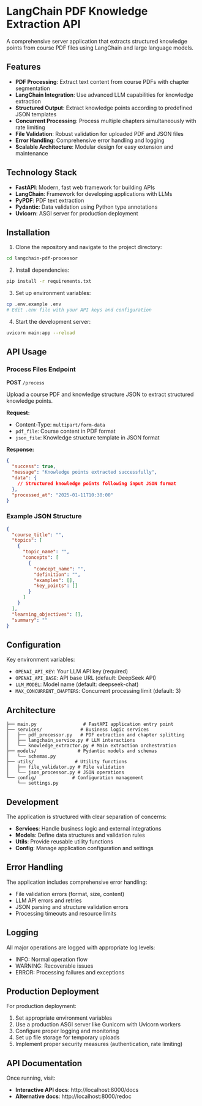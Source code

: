 # LangChain PDF Knowledge Extraction API

A comprehensive server application that extracts structured knowledge points from course PDF files using LangChain and large language models.

## Features

- **PDF Processing**: Extract text content from course PDFs with chapter segmentation
- **LangChain Integration**: Use advanced LLM capabilities for knowledge extraction  
- **Structured Output**: Extract knowledge points according to predefined JSON templates
- **Concurrent Processing**: Process multiple chapters simultaneously with rate limiting
- **File Validation**: Robust validation for uploaded PDF and JSON files
- **Error Handling**: Comprehensive error handling and logging
- **Scalable Architecture**: Modular design for easy extension and maintenance

## Technology Stack

- **FastAPI**: Modern, fast web framework for building APIs
- **LangChain**: Framework for developing applications with LLMs
- **PyPDF**: PDF text extraction
- **Pydantic**: Data validation using Python type annotations
- **Uvicorn**: ASGI server for production deployment

## Installation

1. Clone the repository and navigate to the project directory:
```bash
cd langchain-pdf-processor
```

2. Install dependencies:
```bash
pip install -r requirements.txt
```

3. Set up environment variables:
```bash
cp .env.example .env
# Edit .env file with your API keys and configuration
```

4. Start the development server:
```bash
uvicorn main:app --reload
```

## API Usage

### Process Files Endpoint

**POST** `/process`

Upload a course PDF and knowledge structure JSON to extract structured knowledge points.

**Request:**
- Content-Type: `multipart/form-data`
- `pdf_file`: Course content in PDF format
- `json_file`: Knowledge structure template in JSON format

**Response:**
```json
{
  "success": true,
  "message": "Knowledge points extracted successfully",
  "data": {
    // Structured knowledge points following input JSON format
  },
  "processed_at": "2025-01-11T10:30:00"
}
```

### Example JSON Structure

```json
{
  "course_title": "",
  "topics": [
    {
      "topic_name": "",
      "concepts": [
        {
          "concept_name": "",
          "definition": "",
          "examples": [],
          "key_points": []
        }
      ]
    }
  ],
  "learning_objectives": [],
  "summary": ""
}
```

## Configuration

Key environment variables:

- `OPENAI_API_KEY`: Your LLM API key (required)
- `OPENAI_API_BASE`: API base URL (default: DeepSeek API)
- `LLM_MODEL`: Model name (default: deepseek-chat)
- `MAX_CONCURRENT_CHAPTERS`: Concurrent processing limit (default: 3)

## Architecture

```
├── main.py                 # FastAPI application entry point
├── services/              # Business logic services
│   ├── pdf_processor.py   # PDF extraction and chapter splitting
│   ├── langchain_service.py # LLM interactions
│   └── knowledge_extractor.py # Main extraction orchestration
├── models/               # Pydantic models and schemas
│   └── schemas.py       
├── utils/               # Utility functions
│   ├── file_validator.py # File validation
│   └── json_processor.py # JSON operations
└── config/             # Configuration management
    └── settings.py     
```

## Development

The application is structured with clear separation of concerns:

- **Services**: Handle business logic and external integrations
- **Models**: Define data structures and validation rules
- **Utils**: Provide reusable utility functions
- **Config**: Manage application configuration and settings

## Error Handling

The application includes comprehensive error handling:

- File validation errors (format, size, content)
- LLM API errors and retries
- JSON parsing and structure validation errors
- Processing timeouts and resource limits

## Logging

All major operations are logged with appropriate log levels:
- INFO: Normal operation flow
- WARNING: Recoverable issues
- ERROR: Processing failures and exceptions

## Production Deployment

For production deployment:

1. Set appropriate environment variables
2. Use a production ASGI server like Gunicorn with Uvicorn workers
3. Configure proper logging and monitoring
4. Set up file storage for temporary uploads
5. Implement proper security measures (authentication, rate limiting)

## API Documentation

Once running, visit:
- **Interactive API docs**: http://localhost:8000/docs
- **Alternative docs**: http://localhost:8000/redoc